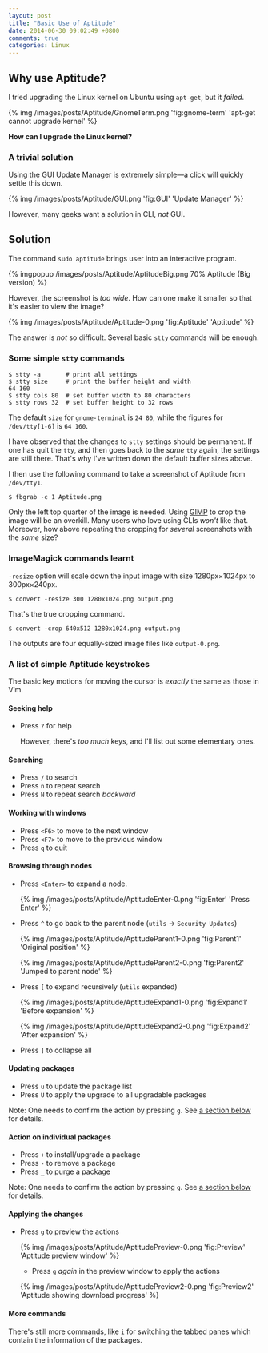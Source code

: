 ```yaml
---
layout: post
title: "Basic Use of Aptitude"
date: 2014-06-30 09:02:49 +0800
comments: true
categories: Linux
---
```


Why use Aptitude?
---

I tried upgrading the Linux kernel on Ubuntu using `apt-get`, but it
*failed*.

{% img /images/posts/Aptitude/GnomeTerm.png 'fig:gnome-term' 'apt-get cannot upgrade kernel' %}

**How can I upgrade the Linux kernel?**

<!-- more -->

### A trivial solution

Using the GUI Update Manager is extremely simple—a click will quickly
settle this down.

{% img /images/posts/Aptitude/GUI.png 'fig:GUI' 'Update Manager' %}

However, many geeks want a solution in CLI, *not* GUI.

Solution
--

The command `sudo aptitude` brings user into an interactive program.

{% imgpopup /images/posts/Aptitude/AptitudeBig.png 70% Aptitude (Big version) %}

However, the screenshot is *too wide*.  How can one make it smaller so
that it's easier to view the image?

{% img /images/posts/Aptitude/Aptitude-0.png 'fig:Aptitude' 'Aptitude' %}

The answer is *not* so difficult.  Several basic `stty` commands will
be enough.

### Some simple `stty` commands

<pre class="cli"><code class="UBMono">$ stty -a       # print all settings
$ stty size     # print the buffer height and width
64 160
$ stty cols 80  # set buffer width to 80 characters
$ stty rows 32  # set buffer height to 32 rows
</code></pre>

The default `size` for `gnome-terminal` is `24 80`, while the figures
for `/dev/tty[1-6]` is `64 160`.

I have observed that the changes to `stty` settings should be
permanent.  If one has quit the `tty`, and then goes back to the
*same* `tty` again, the settings are still there.  That's why I've
written down the default buffer sizes above.

I then use the following command to take a screenshot of Aptitude from
`/dev/tty1`.

<pre class="cli"><code class="UBMono">$ fbgrab -c 1 Aptitude.png</code></pre>

Only the left top quarter of the image is needed.  Using [GIMP] to
crop the image will be an overkill.  Many users who love using CLIs
*won't* like that.  Moreover, how above repeating the cropping for
*several* screenshots with the *same* size?

### ImageMagick commands learnt

`-resize` option will scale down the input image with size
1280px×1024px to 300px×240px.

<pre class="cli"><code class="UBMono">$ convert -resize 300 1280x1024.png output.png</code></pre>

That's the true cropping command.

<pre class="cli"><code class="UBMono">$ convert -crop 640x512 1280x1024.png output.png</code></pre>

The outputs are four equally-sized image files like `output-0.png`.

### A list of simple Aptitude keystrokes

The basic key motions for moving the cursor is *exactly* the same as
those in Vim.

#### Seeking help

- Press `?` for help

    However, there's *too much* keys, and I'll list out some
    elementary ones.

#### Searching

- Press `/` to search
- Press `n` to repeat search
- Press `N` to repeat search *backward*

#### Working with windows

- Press `<F6>` to move to the next window
- Press `<F7>` to move to the previous window
- Press `q` to quit

#### Browsing through nodes

- Press `<Enter>` to expand a node.

    {% img /images/posts/Aptitude/AptitudeEnter-0.png 'fig:Enter' 'Press Enter' %}

- Press `^` to go back to the parent node (`utils` → `Security
    Updates`)

    {% img /images/posts/Aptitude/AptitudeParent1-0.png 'fig:Parent1' 'Original position' %}

    {% img /images/posts/Aptitude/AptitudeParent2-0.png 'fig:Parent2' 'Jumped to parent node' %}

- Press `[` to expand recursively (`utils` expanded)

    {% img /images/posts/Aptitude/AptitudeExpand1-0.png 'fig:Expand1' 'Before expansion' %}

    {% img /images/posts/Aptitude/AptitudeExpand2-0.png 'fig:Expand2' 'After expansion' %}

- Press `]` to collapse all

#### Updating packages

- Press `u` to update the package list
- Press `U` to apply the upgrade to all upgradable packages

Note: One needs to confirm the action by pressing `g`.  See 
[a section below][a:applying-the-changes] for details.

#### Action on individual packages

- Press `+` to install/upgrade a package
- Press `-` to remove a package
- Press `_` to purge a package

Note: One needs to confirm the action by pressing `g`.  See 
[a section below][a:applying-the-changes] for details.

#### Applying the changes

- Press `g` to preview the actions

    {% img /images/posts/Aptitude/AptitudePreview-0.png 'fig:Preview' 'Aptitude preview window' %}

    - Press `g` *again* in the preview window to apply the actions

    {% img /images/posts/Aptitude/AptitudePreview2-0.png 'fig:Preview2' 'Aptitude showing download progress' %}

#### More commands

There's still more commands, like `i` for switching the tabbed panes
which contain the information of the packages.

[GIMP]: http://www.gimp.org/ "GIMP - The GNU Image Manipulation Program"
[a:applying-the-changes]: #applying-the-changes "Applying the changes"
